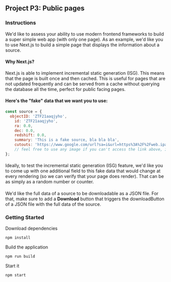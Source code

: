 ## Project P3: Public pages

### Instructions
We'd like to assess your ability to use modern frontend frameworks to build a super simple web app (with only one page).
As an example, we'd like you to use Next.js to build a simple page that displays the information about a source.

#### Why Next.js?
Next.js is able to implement incremental static generation (ISG). This means that the page is built once and then cached. This is useful for pages that are not updated frequently and can be served from a cache without querying the database all the time, perfect for public facing pages.

#### Here's the "fake" data that we want you to use:

```javascript
const source = {
  objectID: 'ZTF21aaqjyho',
    id: 'ZTF21aaqjyho',
    ra: 0.0,
    dec: 0.0,
    redshift: 0.0,
    summary: 'This is a fake source, bla bla bla',
    cutouts: 'https://www.google.com/url?sa=i&url=https%3A%2F%2Fweb.ipac.caltech.edu%2Fstaff%2Ffmasci%2Fztf%2Fmasci_pasadena_05.04.18.pdf&psig=AOvVaw3gqvPQ6B8KclpZOIQHVOw-&ust=1702258106371000&source=images&cd=vfe&opi=89978449&ved=0CBIQjRxqFwoTCNiit-Dbg4MDFQAAAAAdAAAAABAI',
    // feel free to use any image if you can't access the link above, it's just a placeholder image
};
```

####
Ideally, to test the incremental static generation (ISG) feature, we'd like you to come up with one additional field to this fake data that would change at every rendering (so we can verify that your page does render). That can be as simply as a random number or counter.

####
We'd like the full data of a source to be downloadable as a JSON file. For that, make sure to add a **Download** button that triggers the downloadButton of a JSON file with the full data of the source.

### Getting Started
Download dependencies

	npm install
 
Build the application

 	npm run build
  
Start it

  	npm start
